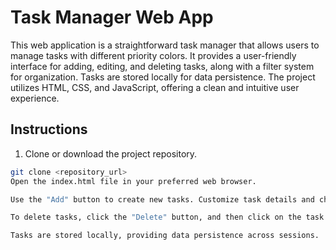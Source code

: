 # Task Manager Web App

This web application is a straightforward task manager that allows users to manage tasks with different priority colors. It provides a user-friendly interface for adding, editing, and deleting tasks, along with a filter system for organization. Tasks are stored locally for data persistence. The project utilizes HTML, CSS, and JavaScript, offering a clean and intuitive user experience.

## Instructions

1. Clone or download the project repository.

```bash
git clone <repository_url>
Open the index.html file in your preferred web browser.

Use the "Add" button to create new tasks. Customize task details and choose priority colors.

To delete tasks, click the "Delete" button, and then click on the task.

Tasks are stored locally, providing data persistence across sessions.
